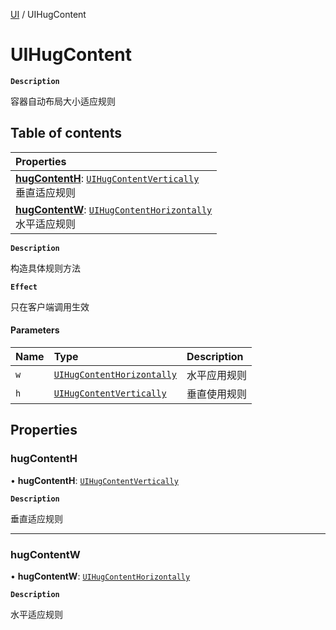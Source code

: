 [UI](../modules/UI.UI.md) / UIHugContent

# UIHugContent <Badge type="tip" text="Class" />

**`Description`**

容器自动布局大小适应规则

## Table of contents

| Properties |
| :-----|
| **[hugContentH](UI.UI.UIHugContent.md#hugcontenth)**: [`UIHugContentVertically`](../enums/UI.UI.UIHugContentVertically.md) <br> 垂直适应规则|
| **[hugContentW](UI.UI.UIHugContent.md#hugcontentw)**: [`UIHugContentHorizontally`](../enums/UI.UI.UIHugContentHorizontally.md) <br> 水平适应规则|

**`Description`**

构造具体规则方法

**`Effect`**

只在客户端调用生效

#### Parameters

| Name | Type | Description |
| :------ | :------ | :------ |
| `w` | [`UIHugContentHorizontally`](../enums/UI.UI.UIHugContentHorizontally.md) | 水平应用规则 |
| `h` | [`UIHugContentVertically`](../enums/UI.UI.UIHugContentVertically.md) | 垂直使用规则 |

## Properties

### hugContentH

• **hugContentH**: [`UIHugContentVertically`](../enums/UI.UI.UIHugContentVertically.md)

**`Description`**

垂直适应规则

___

### hugContentW

• **hugContentW**: [`UIHugContentHorizontally`](../enums/UI.UI.UIHugContentHorizontally.md)

**`Description`**

水平适应规则
